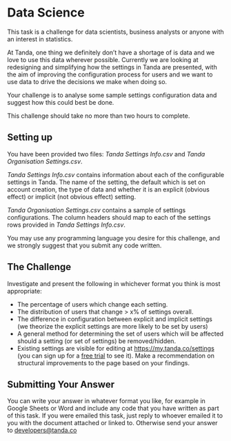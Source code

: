 Data Science
=================================

This task is a challenge for data scientists, business analysts or anyone with an interest in statistics.  

At Tanda, one thing we definitely don’t have a shortage of is data and we love to use this data wherever possible.  Currently we are looking at redesigning and simplifying how the settings in Tanda are presented, with the aim of improving the configuration process for users and we want to use data to drive the decisions we make when doing so.  

Your challenge is to analyse some sample settings configuration data and suggest how this could best be done.  

This challenge should take no more than two hours to complete.  

## Setting up

You have been provided two files: *Tanda Settings Info.csv* and *Tanda Organisation Settings.csv*.

*Tanda Settings Info.csv* contains information about each of the configurable settings in Tanda.  The name of the setting, the default which is set on account creation, the type of data and whether it is an explicit (obvious effect) or implicit (not obvious effect) setting.  

*Tanda Organisation Settings.csv* contains a sample of settings configurations.  The column headers should map to each of the settings rows provided in *Tanda Settings Info.csv*.  

You may use any programming language you desire for this challenge, and we strongly suggest that you submit any code written.  

## The Challenge

Investigate and present the following in whichever format you think is most appropriate:

* The percentage of users which change each setting.  
* The distribution of users that change > x% of settings overall.  
* The difference in configuration between explicit and implicit settings (we theorize the explicit settings are more likely to be set by users)
* A general method for determining the set of users which will be affected should a setting (or set of settings) be removed/hidden.  
* Existing settings are visible for editing at https://my.tanda.co/settings (you can sign up for a [free trial](https://my.tanda.co/try) to see it). Make a recommendation on structural improvements to the page based on your findings.

## Submitting Your Answer

You can write your answer in whatever format you like, for example in Google Sheets or Word and include any code that you have written as part of this task. If you were emailed this task, just reply to whoever emailed it to you with the document attached or linked to. Otherwise send your answer to developers@tanda.co
